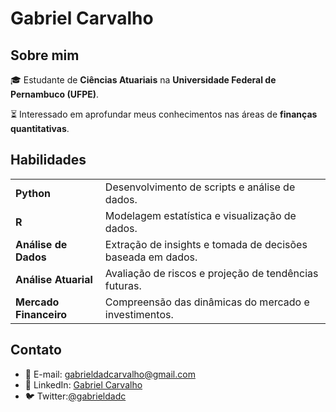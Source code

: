 # Gabriel Carvalho

## Sobre mim
🎓 Estudante de **Ciências Atuariais** na **Universidade Federal de Pernambuco (UFPE)**.

⏳ Interessado em aprofundar meus conhecimentos nas áreas de **finanças quantitativas**.

## Habilidades
| | |
|---|---|
| **Python** | Desenvolvimento de scripts e análise de dados. |
| **R** | Modelagem estatística e visualização de dados. |
| **Análise de Dados** | Extração de insights e tomada de decisões baseada em dados. |
| **Análise Atuarial** | Avaliação de riscos e projeção de tendências futuras. |
| **Mercado Financeiro** | Compreensão das dinâmicas do mercado e investimentos. |

## Contato
- 📧 E-mail: [gabrieldadcarvalho@gmail.com](mailto:gabrieldadcarvalho@gmail.com)
- 🔗 LinkedIn: [Gabriel Carvalho](https://www.linkedin.com/in/gabriel-carvalho-ab38b7209/)
- 🐦 Twitter:[@gabrieldadc](https://twitter.com/gabrieldadc)
